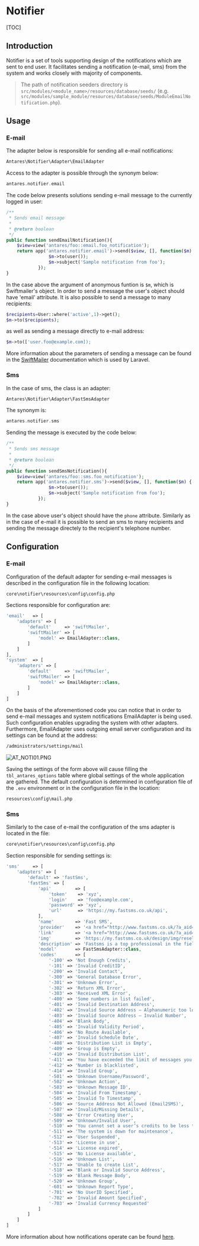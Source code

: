 # Notifier  

[TOC]

## Introduction  

Notifier is a set of tools supporting design of the notifications which are sent to end user. It facilitates sending a notification (e-mail, sms) from the system and works closely with majority of components.

> The path of notification seeders directory is `src/modules/<module_name>/resources/database/seeds/` (e.g. `src/modules/sample_module/resources/database/seeds/ModuleEmailNotification.php`).

## Usage  

### E-mail  

The adapter below is responsible for sending all e-mail notifications:

```php
Antares\Notifier\Adapter\EmailAdapter
```

Access to the adapter is possible through the synonym below:

```php
antares.notifier.email
```

The code below presents solutions sending e-mail message to the currently logged in user:

```php
/**
 * Sends email message
 *
 * @return boolean
 */
public function sendEmailNotification(){
    $view=view('antares/foo::email.foo_notification');       
    return app('antares.notifier.email')->send($view, [], function($m) {
                $m->to(user());
                $m->subject('Sample notification from foo');
            });
}
```

In the case above the argument of anonymous funtion is `$m`, which is Swiftmailer's object. In order to send a message the user's object should have 'email' attribute. It is also possible to send a message to many recipients:

```php
$recipients=User::where('active',1)->get();
$m->to($recipients);
```

as well as sending a message directly to e-mail address:

```php
$m->to(['user.foo@example.com]);
```

More information about the parameters of sending a message can be found in the [SwiftMailer](http://swiftmailer.org/) documentation which is used by Laravel.

### Sms  

In the case of sms, the class is an adapter:

```php
Antares\Notifier\Adapter\FastSmsAdapter
```

The synonym is:

```php
antares.notifier.sms
```

Sending the message is executed by the code below:

```php
/**
 * Sends sms message
 *
 * @return boolean
 */
public function sendSmsNotification(){
    $view=view('antares/foo::sms.foo_notification');       
    return app('antares.notifier.sms')->send($view, [], function($m) {
                $m->to(user());
                $m->subject('Sample notification from foo');
            });
}
```

In the case above user's object should have the `phone` attribute. Similarly as in the case of e-mail it is possible to send an sms to many recipients and sending the message directely to the recipient's telephone number.

## Configuration  

### E-mail  

Configuration of the default adapter for sending e-mail messages is described in the configuration file in the following location:

```bash
core\notifier\resources\config\config.php
```

Sections responsible for configuration are:

```php
'email'   => [
    'adapters' => [
        'default'     => 'swiftMailer',
        'swiftMailer' => [
            'model' => EmailAdapter::class,
        ]
    ]
],
'system'  => [
    'adapters' => [
        'default'     => 'swiftMailer',
        'swiftMailer' => [
            'model' => EmailAdapter::class,
        ]
    ]
]

```

On the basis of the aforementioned code you can notice that in order to send e-mail messages and system notifications EmailAdapter is being used. Such configuration enables upgrading the system with other adapters. Furthermore, EmailAdapter uses outgoing email server configuration and its settings can be found at the address:

```bash
/administrators/settings/mail
```

![AT_NOTI01.PNG](../img/docs/services/notifier/AT_NOTI01.PNG)
  
Saving the settings of the form above will cause filling the `tbl_antares_options` table where global settings of the whole application are gathered. The default configuration is determined in configuration file of the `.env` environment or in the configuration file in the location:

```bash
resources\config\mail.php
```

### Sms  

Similarly to the case of e-mail the configuration of the sms adapter is located in the file:

```bash
core\notifier\resources\config\config.php
```

Section responsible for sending settings is:

```php
'sms'     => [
    'adapters' => [
        'default' => 'fastSms',
        'fastSms' => [
            'api'         => [
                'token'    => 'xyz',
                'login'    => 'foo@example.com',
                'password' => 'xyz',
                'url'      => 'https://my.fastsms.co.uk/api',
            ],
            'name'        => 'Fast SMS',
            'provider'    => '<a href="http://www.fastsms.co.uk/?a_aid=559b889916b99">www.fastsms.co.uk</a>',
            'link'        => '<a href="http://www.fastsms.co.uk/?a_aid=559b889916b99" target="_blank" style=" color: #4169E1;">Sign up for a free account</a> and get ten credits to try out Fastsms services. No billing info required!',
            'img'         => 'https://my.fastsms.co.uk/design/img/resellers/6/logo1.png',
            'description' => 'Fastsms is a top professional in the field of internet texting solutions as their structure covers more than 500 mobile networks in over 200 countries. What gives them a decided edge over other providers is a transparent pricing policy and unprecedented flexibility in the use of their services. There are no set-up costs or minimum usage requirements in Fastsms – you simply pay for the blocks of outgoing text credits and use them whenever you wish, as they have no expiry date.',
            'model'       => FastSmsAdapter::class,
            'codes'       => [
                '-100' => 'Not Enough Credits',
                '-101' => 'Invalid CreditID',
                '-200' => 'Invalid Contact',
                '-300' => 'General Database Error',
                '-301' => 'Unknown Error',
                '-302' => 'Return XML Error',
                '-303' => 'Received XML Error',
                '-400' => 'Some numbers in list failed',
                '-401' => 'Invalid Destination Address',
                '-402' => 'Invalid Source Address – Alphanumeric too long',
                '-403' => 'Invalid Source Address – Invalid Number',
                '-404' => 'Blank Body',
                '-405' => 'Invalid Validity Period',
                '-406' => 'No Route Available',
                '-407' => 'Invalid Schedule Date',
                '-408' => 'Distribution List is Empty',
                '-409' => 'Group is Empty',
                '-410' => 'Invalid Distribution List',
                '-411' => 'You have exceeded the limit of messages you can send in a single day to a single number',
                '-412' => 'Number is blacklisted',
                '-414' => 'Invalid Group',
                '-501' => 'Unknown Username/Password',
                '-502' => 'Unknown Action',
                '-503' => 'Unknown Message ID',
                '-504' => 'Invalid From Timestamp',
                '-505' => 'Invalid To Timestamp',
                '-506' => 'Source Address Not Allowed (Email2SMS)',
                '-507' => 'Invalid/Missing Details',
                '-508' => 'Error Creating User',
                '-509' => 'Unknown/Invalid User',
                '-510' => 'You cannot set a user’s credits to be less than 0',
                '-511' => 'The system is down for maintenance',
                '-512' => 'User Suspended',
                '-513' => 'License in use',
                '-514' => 'License expired',
                '-515' => 'No License available',
                '-516' => 'Unknown List',
                '-517' => 'Unable to create List',
                '-518' => 'Blank or Invalid Source Address',
                '-519' => 'Blank Message Body',
                '-520' => 'Unknown Group',
                '-601' => 'Unknown Report Type',
                '-701' => 'No UserID Specified',
                '-702' => 'Invalid Amount Specified',
                '-703' => 'Invalid Currency Requested'
            ]
        ]
    ]
]
```

More information about how notifications operate can be found [here](../core_modules/notifications.md).
